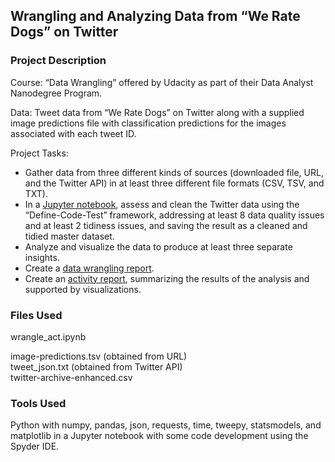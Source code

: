 ## Wrangling and Analyzing Data from “We Rate Dogs” on Twitter

### Project Description

Course: “Data Wrangling” offered by Udacity as part of their Data Analyst Nanodegree Program.

Data: Tweet data from “We Rate Dogs” on Twitter along with a supplied image predictions file with classification predictions for the images associated with each tweet ID.

Project Tasks:

- Gather data from three different kinds of sources (downloaded file, URL, and the Twitter API) in at least three different file formats (CSV, TSV, and TXT).
- In a [Jupyter notebook](https://brianallan.github.io/Data-Wrangling-Twitter-We-Rate-Dogs/), assess and clean the Twitter data using the “Define-Code-Test” framework, addressing at least 8 data quality issues and at least 2 tidiness issues, and saving the result as a cleaned and tidied master dataset.
- Analyze and visualize the data to produce at least three separate insights.
- Create a [data wrangling report](https://brianallan.github.io/Data-Wrangling-Twitter-We-Rate-Dogs/wrangle_report.html).
- Create an [activity report](https://brianallan.github.io/Data-Wrangling-Twitter-We-Rate-Dogs/act_report.html), summarizing the results of the analysis and supported by visualizations.



### Files Used

wrangle_act.ipynb

image-predictions.tsv (obtained from URL)    
tweet_json.txt (obtained from Twitter API)    
twitter-archive-enhanced.csv


### Tools Used

Python with numpy, pandas, json, requests, time, tweepy, statsmodels, and matplotlib in a Jupyter notebook with some code development using the Spyder IDE.